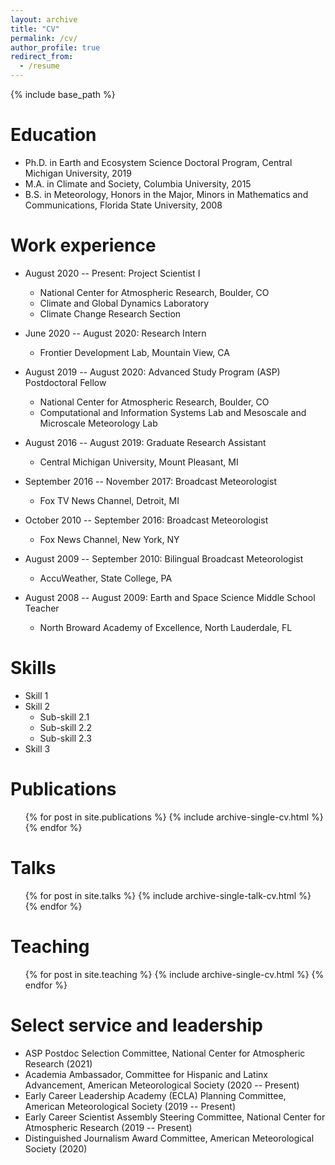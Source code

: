 ```yaml
---
layout: archive
title: "CV"
permalink: /cv/
author_profile: true
redirect_from:
  - /resume
---
```


{% include base_path %}

Education
======
* Ph.D. in Earth and Ecosystem Science Doctoral Program, Central Michigan University, 2019
* M.A. in Climate and Society, Columbia University, 2015
* B.S. in Meteorology, Honors in the Major, Minors in Mathematics and Communications, Florida State University, 2008

Work experience
======
* August 2020 -- Present: Project Scientist I
  * National Center for Atmospheric Research, Boulder, CO
  * Climate and Global Dynamics Laboratory
  * Climate Change Research Section

* June 2020 -- August 2020: Research Intern
  * Frontier Development Lab, Mountain View, CA
  
* August 2019 -- August 2020: Advanced Study Program (ASP) Postdoctoral Fellow
  * National Center for Atmospheric Research, Boulder, CO
  * Computational and Information Systems Lab and Mesoscale and Microscale Meteorology Lab
  
* August 2016 -- August 2019: Graduate Research Assistant
  * Central Michigan University, Mount Pleasant, MI
  
* September 2016 -- November 2017: Broadcast Meteorologist
  * Fox TV News Channel, Detroit, MI
  
* October 2010 -- September 2016: Broadcast Meteorologist
  * Fox News Channel, New York, NY
  
* August 2009 -- September 2010: Bilingual Broadcast Meteorologist
  * AccuWeather, State College, PA
  
* August 2008 -- August 2009: Earth and Space Science Middle School Teacher
  * North Broward Academy of Excellence, North Lauderdale, FL
  
Skills
======
* Skill 1
* Skill 2
  * Sub-skill 2.1
  * Sub-skill 2.2
  * Sub-skill 2.3
* Skill 3

Publications
======
  <ul>{% for post in site.publications %}
    {% include archive-single-cv.html %}
  {% endfor %}</ul>
  
Talks
======
  <ul>{% for post in site.talks %}
    {% include archive-single-talk-cv.html %}
  {% endfor %}</ul>
  
Teaching
======
  <ul>{% for post in site.teaching %}
    {% include archive-single-cv.html %}
  {% endfor %}</ul>
  
Select service and leadership
======
* ASP Postdoc Selection Committee, National Center for Atmospheric Research (2021)
* Academia Ambassador, Committee for Hispanic and Latinx Advancement, American Meteorological Society (2020 -- Present)
* Early Career Leadership Academy (ECLA) Planning Committee, American Meteorological Society (2019 -- Present)
* Early Career Scientist Assembly Steering Committee, National Center for Atmospheric Research (2019 -- Present)
* Distinguished Journalism Award Committee, American Meteorological Society (2020)
